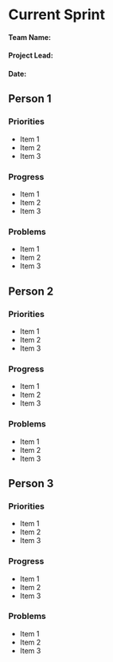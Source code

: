 # Current Sprint

#### Team Name: 
#### Project Lead: 
#### Date:

## Person 1
### Priorities
- Item 1
- Item 2
- Item 3
### Progress
- Item 1
- Item 2
- Item 3
### Problems
- Item 1
- Item 2
- Item 3

## Person 2
### Priorities
- Item 1
- Item 2
- Item 3
### Progress
- Item 1
- Item 2
- Item 3
### Problems
- Item 1
- Item 2
- Item 3

## Person 3
### Priorities
- Item 1
- Item 2
- Item 3
### Progress
- Item 1
- Item 2
- Item 3
### Problems
- Item 1
- Item 2
- Item 3

